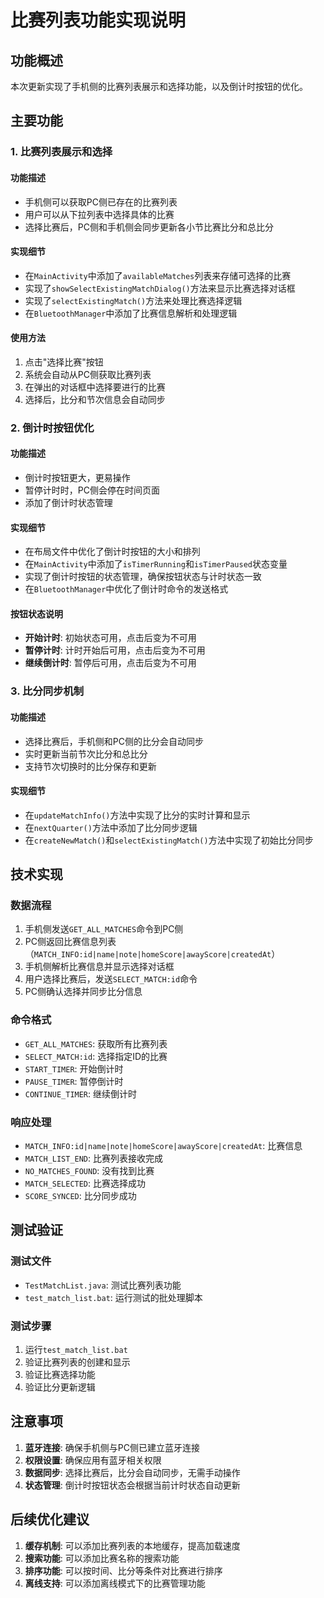 # 比赛列表功能实现说明

## 功能概述

本次更新实现了手机侧的比赛列表展示和选择功能，以及倒计时按钮的优化。

## 主要功能

### 1. 比赛列表展示和选择

#### 功能描述
- 手机侧可以获取PC侧已存在的比赛列表
- 用户可以从下拉列表中选择具体的比赛
- 选择比赛后，PC侧和手机侧会同步更新各小节比赛比分和总比分

#### 实现细节
- 在`MainActivity`中添加了`availableMatches`列表来存储可选择的比赛
- 实现了`showSelectExistingMatchDialog()`方法来显示比赛选择对话框
- 实现了`selectExistingMatch()`方法来处理比赛选择逻辑
- 在`BluetoothManager`中添加了比赛信息解析和处理逻辑

#### 使用方法
1. 点击"选择比赛"按钮
2. 系统会自动从PC侧获取比赛列表
3. 在弹出的对话框中选择要进行的比赛
4. 选择后，比分和节次信息会自动同步

### 2. 倒计时按钮优化

#### 功能描述
- 倒计时按钮更大，更易操作
- 暂停计时时，PC侧会停在时间页面
- 添加了倒计时状态管理

#### 实现细节
- 在布局文件中优化了倒计时按钮的大小和排列
- 在`MainActivity`中添加了`isTimerRunning`和`isTimerPaused`状态变量
- 实现了倒计时按钮的状态管理，确保按钮状态与计时状态一致
- 在`BluetoothManager`中优化了倒计时命令的发送格式

#### 按钮状态说明
- **开始计时**: 初始状态可用，点击后变为不可用
- **暂停计时**: 计时开始后可用，点击后变为不可用
- **继续倒计时**: 暂停后可用，点击后变为不可用

### 3. 比分同步机制

#### 功能描述
- 选择比赛后，手机侧和PC侧的比分会自动同步
- 实时更新当前节次比分和总比分
- 支持节次切换时的比分保存和更新

#### 实现细节
- 在`updateMatchInfo()`方法中实现了比分的实时计算和显示
- 在`nextQuarter()`方法中添加了比分同步逻辑
- 在`createNewMatch()`和`selectExistingMatch()`方法中实现了初始比分同步

## 技术实现

### 数据流程
1. 手机侧发送`GET_ALL_MATCHES`命令到PC侧
2. PC侧返回比赛信息列表（`MATCH_INFO:id|name|note|homeScore|awayScore|createdAt`）
3. 手机侧解析比赛信息并显示选择对话框
4. 用户选择比赛后，发送`SELECT_MATCH:id`命令
5. PC侧确认选择并同步比分信息

### 命令格式
- `GET_ALL_MATCHES`: 获取所有比赛列表
- `SELECT_MATCH:id`: 选择指定ID的比赛
- `START_TIMER`: 开始倒计时
- `PAUSE_TIMER`: 暂停倒计时
- `CONTINUE_TIMER`: 继续倒计时

### 响应处理
- `MATCH_INFO:id|name|note|homeScore|awayScore|createdAt`: 比赛信息
- `MATCH_LIST_END`: 比赛列表接收完成
- `NO_MATCHES_FOUND`: 没有找到比赛
- `MATCH_SELECTED`: 比赛选择成功
- `SCORE_SYNCED`: 比分同步成功

## 测试验证

### 测试文件
- `TestMatchList.java`: 测试比赛列表功能
- `test_match_list.bat`: 运行测试的批处理脚本

### 测试步骤
1. 运行`test_match_list.bat`
2. 验证比赛列表的创建和显示
3. 验证比赛选择功能
4. 验证比分更新逻辑

## 注意事项

1. **蓝牙连接**: 确保手机侧与PC侧已建立蓝牙连接
2. **权限设置**: 确保应用有蓝牙相关权限
3. **数据同步**: 选择比赛后，比分会自动同步，无需手动操作
4. **状态管理**: 倒计时按钮状态会根据当前计时状态自动更新

## 后续优化建议

1. **缓存机制**: 可以添加比赛列表的本地缓存，提高加载速度
2. **搜索功能**: 可以添加比赛名称的搜索功能
3. **排序功能**: 可以按时间、比分等条件对比赛进行排序
4. **离线支持**: 可以添加离线模式下的比赛管理功能 